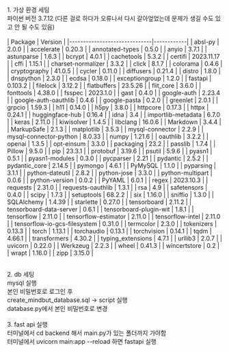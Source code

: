 <br>1. 가상 환경 세팅<br>
파이썬 버전 3.7.12 (다른 걸로 하다가 오류나서 다시 갈아엎었는데 문제가 생길 수도 있고 안 될 수도 있음)<br>
<br>
| Package                      | Version    |
|------------------------------|------------|
| absl-py                      | 2.0.0      |
| accelerate                   | 0.20.3     |
| annotated-types              | 0.5.0      |
| anyio                        | 3.7.1      |
| astunparse                   | 1.6.3      |
| bcrypt                       | 4.0.1      |
| cachetools                   | 5.3.2      |
| certifi                      | 2023.11.17 |
| cffi                         | 1.15.1     |
| charset-normalizer           | 3.3.2      |
| click                        | 8.1.7      |
| colorama                     | 0.4.6      |
| cryptography                 | 41.0.5     |
| cycler                       | 0.11.0     |
| diffusers                    | 0.21.4     |
| distro                       | 1.8.0      |
| dnspython                    | 2.3.0      |
| ecdsa                        | 0.18.0     |
| exceptiongroup               | 1.2.0      |
| fastapi                      | 0.103.2    |
| filelock                     | 3.12.2     |
| flatbuffers                  | 23.5.26    |
| flit_core                    | 3.6.0      |
| fonttools                    | 4.38.0     |
| fsspec                       | 2023.1.0   |
| gast                         | 0.4.0      |
| google-auth                  | 2.23.4     |
| google-auth-oauthlib         | 0.4.6      |
| google-pasta                 | 0.2.0      |
| greenlet                     | 2.0.1      |
| grpcio                       | 1.59.3     |
| h11                          | 0.14.0     |
| h5py                         | 3.8.0      |
| httpcore                     | 0.17.3     |
| httpx                        | 0.24.1     |
| huggingface-hub              | 0.16.4     |
| idna                         | 3.4        |
| importlib-metadata           | 6.7.0      |
| keras                        | 2.11.0     |
| kiwisolver                   | 1.4.5      |
| libclang                     | 16.0.6     |
| Markdown                     | 3.4.4      |
| MarkupSafe                   | 2.1.3      |
| matplotlib                   | 3.5.3      |
| mysql-connector              | 2.2.9      |
| mysql-connector-python       | 8.0.33     |
| numpy                        | 1.21.6     |
| oauthlib                     | 3.2.2      |
| openai                       | 1.3.5      |
| opt-einsum                   | 3.3.0      |
| packaging                    | 23.2       |
| passlib                      | 1.7.4      |
| Pillow                       | 9.5.0      |
| pip                          | 23.3.1     |
| protobuf                     | 3.19.6     |
| psutil                       | 5.9.6      |
| pyasn1                       | 0.5.1      |
| pyasn1-modules               | 0.3.0      |
| pycparser                    | 2.21       |
| pydantic                     | 2.5.2      |
| pydantic_core                | 2.14.5     |
| pymongo                      | 4.6.1      |
| PyMySQL                      | 1.1.0      |
| pyparsing                    | 3.1.1      |
| python-dateutil              | 2.8.2      |
| python-jose                  | 3.3.0      |
| python-multipart             | 0.0.6      |
| python-version               | 0.0.2      |
| PyYAML                       | 6.0.1      |
| regex                        | 2023.10.3  |
| requests                     | 2.31.0     |
| requests-oauthlib            | 1.3.1      |
| rsa                          | 4.9        |
| safetensors                  | 0.4.0      |
| scipy                        | 1.7.3      |
| setuptools                   | 68.2.2     |
| six                          | 1.16.0     |
| sniffio                      | 1.3.0      |
| SQLAlchemy                   | 1.4.39     |
| starlette                    | 0.27.0     |
| tensorboard                  | 2.11.2     |
| tensorboard-data-server      | 0.6.1      |
| tensorboard-plugin-wit       | 1.8.1      |
| tensorflow                   | 2.11.0     |
| tensorflow-estimator         | 2.11.0     |
| tensorflow-intel             | 2.11.0     |
| tensorflow-io-gcs-filesystem | 0.31.0     |
| termcolor                    | 2.3.0      |
| tokenizers                   | 0.13.3     |
| torch                        | 1.13.1     |
| torchaudio                   | 0.13.1     |
| torchvision                  | 0.14.1     |
| tqdm                         | 4.66.1     |
| transformers                 | 4.30.2     |
| typing_extensions            | 4.7.1      |
| urllib3                      | 2.0.7      |
| uvicorn                      | 0.22.0     |
| Werkzeug                     | 2.2.3      |
| wheel                        | 0.41.3     |
| wincertstore                 | 0.2        |
| wrapt                        | 1.16.0     |
| zipp                         | 3.15.0     |

<br>
2. db 세팅<br>
mysql 실행<br>
본인 비밀번호로 로그인 후<br>
create_mindbut_database.sql -> script 실행<br>
database.py에서 본인 비밀번호로 변경<br>
<br>
3. fast api 실행<br>
터미널에서 cd backend 해서 main.py가 있는 폴더까지 가야함<br>
터미널에서 uvicorn main:app --reload 하면 fastapi 실행
